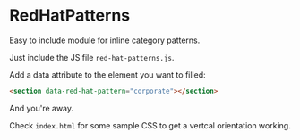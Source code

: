 # RedHatPatterns

Easy to include module for inline category patterns.

Just include the JS file `red-hat-patterns.js`.

Add a data attribute to the element you want to filled:

```html
<section data-red-hat-pattern="corporate"></section>
```

And you're away.

Check `index.html` for some sample CSS to get a vertcal orientation working.
